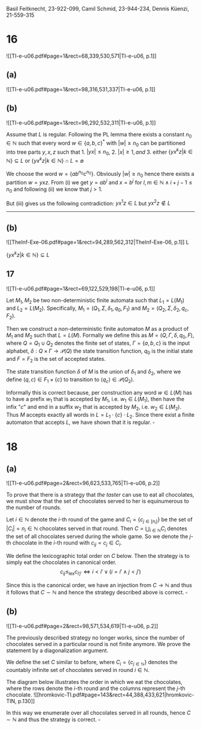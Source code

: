 
Basil Feitknecht, 23-922-099,
Camil Schmid, 23-944-234,
Dennis Küenzi, 21-559-315

# 16
![[TI-e-u06.pdf#page=1&rect=68,339,530,571|TI-e-u06, p.1]]

## (a)
![[TI-e-u06.pdf#page=1&rect=98,316,531,337|TI-e-u06, p.1]]


## (b)
![[TI-e-u06.pdf#page=1&rect=96,292,532,311|TI-e-u06, p.1]]



Assume that $L$ is regular. Following the PL lemma there exists a constant $n_0 \in \mathbb N$ such that every word $w \in \{a,b,c\}^*$ with $|w| \geq n_0$ can be partitioned into tree parts $y, x, z$ such that
	1. $|yx| \leq n_0$,
	2. $|x| \geq 1, and$
	3. either $\{yx^kz | k \in \mathbb N\} \subseteq L$ or $\{yx^kz | k \in \mathbb N\} \cap L = \emptyset$ 

We choose the word $w = \{ab^{n_0}c^{n_0}\}$. 
Obviously $|w| \geq n_0$ hence there exists a partition $w = yxz$. 
From (i) we get $y = ab^i$ and $x=b^j$ for $l,m \in \mathbb N \wedge i+j-1 \leq n_0$ and following (ii) we know that $j > 1$.

But (iii) gives us the following contradiction:
$yx^1z \in L$ but $yx^2z \notin L$

___
## (b)
![[TheInf-Exe-06.pdf#page=1&rect=94,289,562,312|TheInf-Exe-06, p.1]]
L

$\{yx^kz | k \in \mathbb N\}\subseteq L$



## 17
![[TI-e-u06.pdf#page=1&rect=69,122,529,198|TI-e-u06, p.1]]

Let $M_{1}, M_{2}$ be two non-deterministic finite automata such that $L_{1}=L(M_{1})$ and $L_{2}=L(M_{2})$. Specifically, $M_{1} = (Q_{1}, \Sigma, \delta_{1}, q_{0}, F_{1})$ and $M_{2} = (Q_{2}, \Sigma, \delta_{2}, q_{c}, F_{2})$.

Then we construct a non-deterministic finite automaton $M$ as a product of $M_{1}$ and $M_{2}$ such that $L=L(M)$. Formally we define this as $M=(Q,\Gamma,\delta,q_{0},F)$, where $Q=Q_{1} \cup Q_{2}$ denotes the finite set of states, $\Gamma= \{ a,b,c \}$ is the input alphabet, $\delta: Q \times \Gamma \to \mathcal{P}(Q)$ the state transition function, $q_{0}$ is the initial state and $F = F_{2}$ is the set of accepted states.

The state transition function $\delta$ of $M$ is the union of $\delta_{1}$ and $\delta_{2}$, where we define $(q, c) \in F_{1} \times \{ c \}$ to transition to $\langle q_{c} \rangle \in \mathcal{P}(Q_{2})$.

Informally this is correct because, per construction any word $w \in L(M)$ has to have a prefix $w_{1}$ that is accepted by $M_{1}$, i.e. $w_{1} \in L(M_{1})$, then have the infix "$c$" and end in a suffix $w_{2}$ that is accepted by $M_{2}$, i.e. $w_{2} \in L(M_{2})$. Thus $M$ accepts exactly all words in $L = L_{1} \cdot \{ c \}  \cdot L_{2}$. Since there exist a finite automaton that accepts $L$, we have shown that it is regular.
$\square$

<div class="page-break" style="page-break-before: always;"></div>

# 18
## (a)
![[TI-e-u06.pdf#page=2&rect=96,623,533,765|TI-e-u06, p.2]]

To prove that there is a strategy that *the taster* can use to eat all chocolates, we must show that the set of chocolates served to her is equinumerous to the number of rounds.

Let $i \in \mathbb{N}$ denote the $i$-th round of the game and $C_{i}=\{ c_{j \in [n_{i}]} \}$ be the set of $|C_{i}|=n_{i} \in \mathbb{N}$ chocolates served in that round. Then $C =\bigcup_{i \in \mathbb{N}}C_{i}$ denotes the set of all chocolates served during the whole game. So we denote the $j$-th chocolate in the $i$-th round with $c_{ij}=c_{j} \in C_{i}$. 

We define the lexicographic total order on $C$ below. Then the strategy is to simply eat the chocolates in canonical order.
$$
c_{ij} \leq_{\text{lex}} c_{i'j'} \iff i < i' \lor (i = i' \land j < j')
$$

Since this is the canonical order, we have an injection from $C \to \mathbb{N}$ and thus it follows that $C \sim \mathbb{N}$ and hence the strategy described above is correct.
$\square$

<div class="page-break" style="page-break-before: always;"></div>

## (b)
![[TI-e-u06.pdf#page=2&rect=98,571,534,619|TI-e-u06, p.2]]

The previously described strategy no longer works, since the number of chocolates served in a particular round is not finite anymore. We prove the statement by a diagonalization argument.

We define the set $C$ similar to before, where $C_{i}= \{ c_{j \in \mathbb{N}} \}$ denotes the countably infinite set of chocolates served in round $i \in \mathbb{N}$. 

The diagram below illustrates the order in which we eat the chocolates, where the rows denote the $i$-th round and the columns represent the $j$-th chocolate.
![[hromkovic-TI.pdf#page=143&rect=44,388,433,621|hromkovic-TIN, p.130]]

In this way we enumerate over all chocolates served in all rounds, hence $C \sim \mathbb{N}$ and thus the strategy is correct.
$\square$
